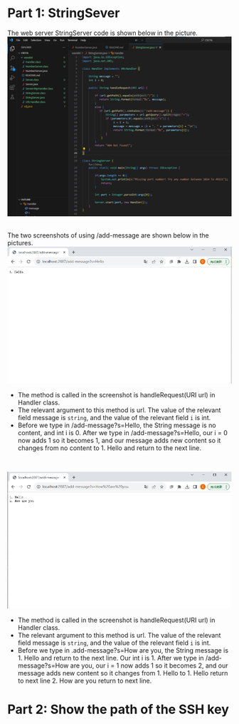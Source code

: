 # Part 1: StringSever
The web server StringServer code is shown below in the picture.<br />
<img src="StringServer.png" alt="drawing" width="800"/>
<br />
<br />

The two screenshots of using /add-message are shown below in the pictures.<br />
<img src="show1.png" alt="drawing" width="650"/> <br />
* The method is called in the screenshot is handleRequest(URI url) in Handler class.
* The relevant argument to this method is url. The value of the relevant field message is `string`, and the value of the relevant field `i` is int.
* Before we type in /add-message?s=Hello, the String message is no content, and int i is 0. After we type in /add-message?s=Hello, our i = 0 now adds 1 so it becomes 1, and our message adds new content so it changes from no content to 1. Hello and return to the next line.
<br />

<img src="Show2.png" alt="drawing" width="650"/> <br />
* The method is called in the screenshot is handleRequest(URI url) in Handler class. <br />
* The relevant argument to this method is url. The value of the relevant field message is `string`, and the value of the relevant field `i` is int.
* Before we type in .add-message?s=How are you, the String message is 1. Hello and return to the next line. Our int i is 1. After we type in /add-message?s=How are you, our i = 1 now adds 1 so it becomes 2, and our message adds new content so it changes from 1. Hello   to  1. Hello    return to next line    2. How are you    return to next line.
 
# Part 2: Show the path of the SSH key

